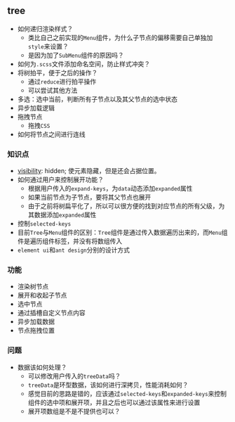 ## tree

* 如何递归渲染样式？
  * 类比自己之前实现的`Menu`组件，为什么子节点的偏移需要自己单独加`style`来设置？
  * 是因为加了`SubMenu`组件的原因吗？
* 如何为`.scss`文件添加命名空间，防止样式冲突？
* 将树拍平，便于之后的操作？
  * 通过`reduce`进行拍平操作
  * 可以尝试其他方法
* 多选：选中当前，判断所有子节点以及其父节点的选中状态
* 异步加载逻辑
* 拖拽节点
  * 拖拽`CSS`
* 如何将节点之间进行连线

### 知识点

* [visibility](https://developer.mozilla.org/en-US/docs/Web/CSS/visibility): hidden; 使元素隐藏，但是还会占据位置。
* 如何通过用户来控制展开功能？
  * 根据用户传入的`expand-keys`，为`data`动态添加`expanded`属性
  * 如果当前节点为子节点，要将其父节点也展开
  * 由于之前将树扁平化了，所以可以很方便的找到对应节点的所有父级，为其数据添加`expanded`属性
* 控制`selected-keys`
* 目前`Tree`与`Menu`组件的区别：`Tree`组件是通过传入数据遍历出来的，而`Menu`组件是遍历组件标签，并没有将数组传入
* `element ui`和`ant design`分别的设计方式

### 功能

* 渲染树节点
* 展开和收起子节点
* 选中节点
* 通过插槽自定义节点内容
* 异步加载数据
* 节点拖拽位置

### 问题

* 数据该如何处理？
  * 可以修改用户传入的`treeData`吗？
  * `treeData`是环型数据，该如何进行深拷贝，性能消耗如何？
  * 感觉目前的思路是错的，应该通过`selected-keys`和`expanded-keys`来控制组件的选中项和展开项，并且之后也可以通过该属性来进行设置
  * 展开项数组是不是不提供也可以？
